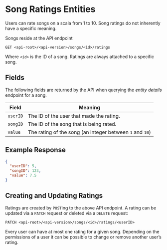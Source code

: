# Song Ratings Entities

Users can rate songs on a scala from 1 to 10. Song ratings do not inherently have a specific meaning.

Songs reside at the API endpoint

```http
GET <api-root>/<api-version>/songs/<id>/ratings
```

Where `<id>` is the ID of a song. Ratings are always attached to a specific song.

## Fields

The following fields are returned by the API when querying the *entity details* endpoint for a song.

| Field    | Meaning                                                  |
| -------- | -------------------------------------------------------- |
| `userID` | The ID of the user that made the rating.                 |
| `songID` | The ID of the song that is being rated.                  |
| `value`  | The rating of the song (an integer between `1` and `10`) |

## Example Response

```json
{
  "userID": 5,
  "songID": 123,
  "value": 7.5
}
```

## Creating and Updating Ratings

Ratings are created by `POST`ing to the above API endpoint. A rating can be updated via a `PATCH` request or deleted via a `DELETE` request:

````http
PATCH <api-root>/<api-version>/songs/<id>/ratings/<userID>
````

Every user can have at most one rating for a given song. Depending on the permissions of a user it can be possible to change or remove another user’s rating.

